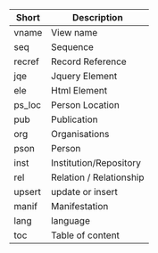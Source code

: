 | Short  | Description             |
|--------|-------------------------|
| vname  | View name               |
| seq    | Sequence                |
| recref | Record Reference        |
| jqe    | Jquery Element          |
| ele    | Html Element            |
| ps_loc | Person Location         |
| pub    | Publication             |
| org    | Organisations           |
| pson   | Person                  |
| inst   | Institution/Repository  |
| rel    | Relation / Relationship |
| upsert | update or insert        |
| manif  | Manifestation           |
| lang   | language                |
| toc    | Table of content        |
